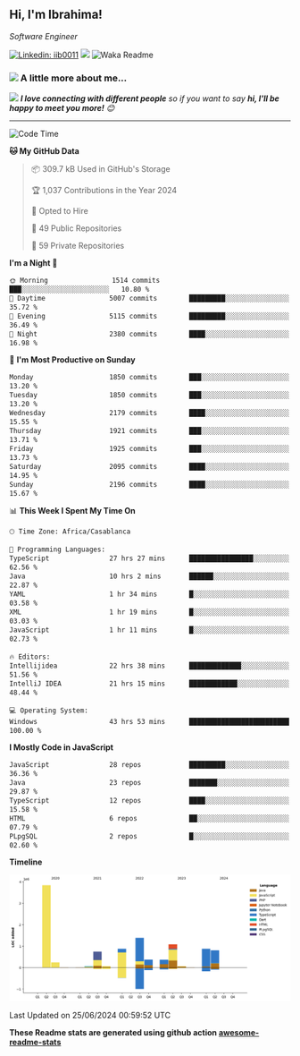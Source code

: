 <h2>Hi, I'm Ibrahima! </h2>
<p><em>Software Engineer 
</em></p>


[![Linkedin: iib0011](https://img.shields.io/badge/-iib0011-blue?style=flat-square&logo=Linkedin&logoColor=white&link=https://www.linkedin.com/in/iib0011/)](https://www.linkedin.com/in/iib0011/)
![](https://visitor-badge.glitch.me/badge?page_id=iib0011)
![Waka Readme](https://github.com/iib0011/iib0011/workflows/Waka%20Readme/badge.svg)


### <img src="https://media.giphy.com/media/VgCDAzcKvsR6OM0uWg/giphy.gif" width="50"> A little more about me...  


<img src="https://media.giphy.com/media/LnQjpWaON8nhr21vNW/giphy.gif" width="60"> <em><b>I love connecting with different people</b> so if you want to say <b>hi, I'll be happy to meet you more!</b> 😊</em>

---
<!--START_SECTION:waka-->
![Code Time](http://img.shields.io/badge/Code%20Time-3%2C509%20hrs%2056%20mins-blue)

**🐱 My GitHub Data** 

> 📦 309.7 kB Used in GitHub's Storage 
 > 
> 🏆 1,037 Contributions in the Year 2024
 > 
> 💼 Opted to Hire
 > 
> 📜 49 Public Repositories 
 > 
> 🔑 59 Private Repositories 
 > 
**I'm a Night 🦉** 

```text
🌞 Morning                1514 commits        ███░░░░░░░░░░░░░░░░░░░░░░   10.80 % 
🌆 Daytime                5007 commits        █████████░░░░░░░░░░░░░░░░   35.72 % 
🌃 Evening                5115 commits        █████████░░░░░░░░░░░░░░░░   36.49 % 
🌙 Night                  2380 commits        ████░░░░░░░░░░░░░░░░░░░░░   16.98 % 
```
📅 **I'm Most Productive on Sunday** 

```text
Monday                   1850 commits        ███░░░░░░░░░░░░░░░░░░░░░░   13.20 % 
Tuesday                  1850 commits        ███░░░░░░░░░░░░░░░░░░░░░░   13.20 % 
Wednesday                2179 commits        ████░░░░░░░░░░░░░░░░░░░░░   15.55 % 
Thursday                 1921 commits        ███░░░░░░░░░░░░░░░░░░░░░░   13.71 % 
Friday                   1925 commits        ███░░░░░░░░░░░░░░░░░░░░░░   13.73 % 
Saturday                 2095 commits        ████░░░░░░░░░░░░░░░░░░░░░   14.95 % 
Sunday                   2196 commits        ████░░░░░░░░░░░░░░░░░░░░░   15.67 % 
```


📊 **This Week I Spent My Time On** 

```text
🕑︎ Time Zone: Africa/Casablanca

💬 Programming Languages: 
TypeScript               27 hrs 27 mins      ████████████████░░░░░░░░░   62.56 % 
Java                     10 hrs 2 mins       ██████░░░░░░░░░░░░░░░░░░░   22.87 % 
YAML                     1 hr 34 mins        █░░░░░░░░░░░░░░░░░░░░░░░░   03.58 % 
XML                      1 hr 19 mins        █░░░░░░░░░░░░░░░░░░░░░░░░   03.03 % 
JavaScript               1 hr 11 mins        █░░░░░░░░░░░░░░░░░░░░░░░░   02.73 % 

🔥 Editors: 
Intellijidea             22 hrs 38 mins      █████████████░░░░░░░░░░░░   51.56 % 
IntelliJ IDEA            21 hrs 15 mins      ████████████░░░░░░░░░░░░░   48.44 % 

💻 Operating System: 
Windows                  43 hrs 53 mins      █████████████████████████   100.00 % 
```

**I Mostly Code in JavaScript** 

```text
JavaScript               28 repos            █████████░░░░░░░░░░░░░░░░   36.36 % 
Java                     23 repos            ███████░░░░░░░░░░░░░░░░░░   29.87 % 
TypeScript               12 repos            ████░░░░░░░░░░░░░░░░░░░░░   15.58 % 
HTML                     6 repos             ██░░░░░░░░░░░░░░░░░░░░░░░   07.79 % 
PLpgSQL                  2 repos             █░░░░░░░░░░░░░░░░░░░░░░░░   02.60 % 
```



**Timeline**

![Lines of Code chart](https://raw.githubusercontent.com/iib0011/iib0011/master/assets/bar_graph.png)


 Last Updated on 25/06/2024 00:59:52 UTC
<!--END_SECTION:waka-->

**These Readme stats are generated using github action [awesome-readme-stats](https://github.com/iib0011/waka-readme-stats)**
